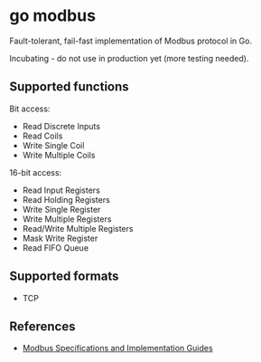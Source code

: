 go modbus
=========
Fault-tolerant, fail-fast implementation of Modbus protocol in Go.

Incubating - do not use in production yet (more testing needed).

Supported functions
-------------------
Bit access:
*   Read Discrete Inputs
*   Read Coils
*   Write Single Coil
*   Write Multiple Coils

16-bit access:
*   Read Input Registers
*   Read Holding Registers
*   Write Single Register
*   Write Multiple Registers
*   Read/Write Multiple Registers
*   Mask Write Register
*   Read FIFO Queue

Supported formats
-----------------
*   TCP

References
----------
-   [Modbus Specifications and Implementation Guides](http://www.modbus.org/specs.php)
